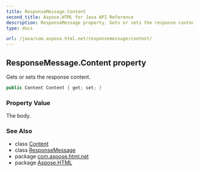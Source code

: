 ```yaml
---
title: ResponseMessage.Content
second_title: Aspose.HTML for Java API Reference
description: ResponseMessage property. Gets or sets the response content
type: docs

url: /java/com.aspose.html.net/responsemessage/content/
---
```

## ResponseMessage.Content property

Gets or sets the response content.

```java
public Content Content { get; set; }
```

### Property Value

The body.

### See Also

* class [Content](../../content/)
* class [ResponseMessage](../)
* package [com.aspose.html.net](../../../com.aspose.html.net/)
* package [Aspose.HTML](../../../)
